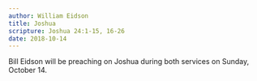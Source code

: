 ```yaml
---
author: William Eidson
title: Joshua
scripture: Joshua 24:1-15, 16-26
date: 2018-10-14
---
```


Bill Eidson will be preaching on Joshua during both services on Sunday, October 14.
